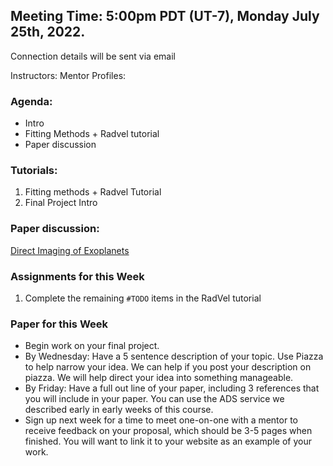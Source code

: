 ## Meeting Time: 5:00pm PDT (UT-7), Monday July 25th, 2022.
Connection details will be sent via email

Instructors:
Mentor Profiles:

### Agenda:
* Intro
* Fitting Methods + Radvel tutorial
* Paper discussion


### Tutorials:
1. Fitting methods + Radvel Tutorial
2. Final Project Intro

### Paper discussion:
[Direct Imaging of Exoplanets](https://arxiv.org/pdf/1810.02031.pdf)

### Assignments for this Week

1. Complete the remaining `#TODO` items in the RadVel tutorial

### Paper for this Week

* Begin work on your final project.
* By Wednesday: Have a 5 sentence description of your topic. Use Piazza to help narrow your idea. We can help if you post your description on piazza. We will help direct your idea into something manageable.
* By Friday: Have a full out line of your paper, including 3 references that you will include in your paper. You can use the ADS service we described early in early weeks of this course.
* Sign up next week for a time to meet one-on-one with a mentor to receive feedback on your proposal, which should be 3-5 pages when finished. You will want to link it to your website as an example of your work.
